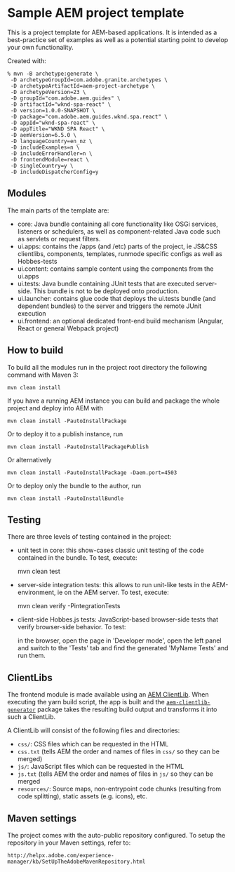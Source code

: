 # Sample AEM project template

This is a project template for AEM-based applications. It is intended as a best-practice set of examples as well as a potential starting point to develop your own functionality.

Created with:

```
% mvn -B archetype:generate \
 -D archetypeGroupId=com.adobe.granite.archetypes \
 -D archetypeArtifactId=aem-project-archetype \
 -D archetypeVersion=23 \
 -D groupId="com.adobe.aem.guides" \
 -D artifactId="wknd-spa-react" \
 -D version=1.0.0-SNAPSHOT \
 -D package="com.adobe.aem.guides.wknd.spa.react" \
 -D appId="wknd-spa-react" \
 -D appTitle="WKND SPA React" \
 -D aemVersion=6.5.0 \
 -D languageCountry=en_nz \
 -D includeExamples=n \
 -D includeErrorHandler=n \
 -D frontendModule=react \
 -D singleCountry=y \
 -D includeDispatcherConfig=y
```

## Modules

The main parts of the template are:

- core: Java bundle containing all core functionality like OSGi services, listeners or schedulers, as well as component-related Java code such as servlets or request filters.
- ui.apps: contains the /apps (and /etc) parts of the project, ie JS&CSS clientlibs, components, templates, runmode specific configs as well as Hobbes-tests
- ui.content: contains sample content using the components from the ui.apps
- ui.tests: Java bundle containing JUnit tests that are executed server-side. This bundle is not to be deployed onto production.
- ui.launcher: contains glue code that deploys the ui.tests bundle (and dependent bundles) to the server and triggers the remote JUnit execution
- ui.frontend: an optional dedicated front-end build mechanism (Angular, React or general Webpack project)

## How to build

To build all the modules run in the project root directory the following command with Maven 3:

    mvn clean install

If you have a running AEM instance you can build and package the whole project and deploy into AEM with

    mvn clean install -PautoInstallPackage

Or to deploy it to a publish instance, run

    mvn clean install -PautoInstallPackagePublish

Or alternatively

    mvn clean install -PautoInstallPackage -Daem.port=4503

Or to deploy only the bundle to the author, run

    mvn clean install -PautoInstallBundle

## Testing

There are three levels of testing contained in the project:

- unit test in core: this show-cases classic unit testing of the code contained in the bundle. To test, execute:

  mvn clean test

- server-side integration tests: this allows to run unit-like tests in the AEM-environment, ie on the AEM server. To test, execute:

  mvn clean verify -PintegrationTests

- client-side Hobbes.js tests: JavaScript-based browser-side tests that verify browser-side behavior. To test:

  in the browser, open the page in 'Developer mode', open the left panel and switch to the 'Tests' tab and find the generated 'MyName Tests' and run them.

## ClientLibs

The frontend module is made available using an [AEM ClientLib](https://helpx.adobe.com/experience-manager/6-5/sites/developing/using/clientlibs.html). When executing the yarn build script, the app is built and the [`aem-clientlib-generator`](https://github.com/wcm-io-frontend/aem-clientlib-generator) package takes the resulting build output and transforms it into such a ClientLib.

A ClientLib will consist of the following files and directories:

- `css/`: CSS files which can be requested in the HTML
- `css.txt` (tells AEM the order and names of files in `css/` so they can be merged)
- `js/`: JavaScript files which can be requested in the HTML
- `js.txt` (tells AEM the order and names of files in `js/` so they can be merged
- `resources/`: Source maps, non-entrypoint code chunks (resulting from code splitting), static assets (e.g. icons), etc.

## Maven settings

The project comes with the auto-public repository configured. To setup the repository in your Maven settings, refer to:

    http://helpx.adobe.com/experience-manager/kb/SetUpTheAdobeMavenRepository.html
